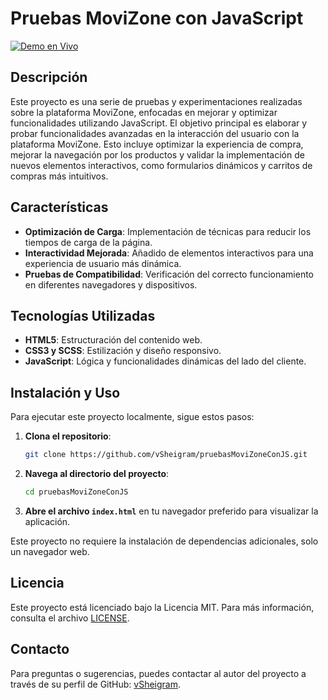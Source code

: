 
# **Pruebas MoviZone con JavaScript**

[![Demo en Vivo](https://img.shields.io/badge/Demo-en%20vivo-brightgreen)](https://vsheigram.github.io/pruebasMoviZoneConJS/)

## **Descripción**

Este proyecto es una serie de pruebas y experimentaciones realizadas sobre la plataforma MoviZone, enfocadas en mejorar y optimizar funcionalidades utilizando JavaScript. 
El objetivo principal es elaborar y probar funcionalidades avanzadas en la interacción del usuario con la plataforma MoviZone. Esto incluye optimizar la experiencia de compra, 
mejorar la navegación por los productos y validar la implementación de nuevos elementos interactivos, como formularios dinámicos y carritos de compras más intuitivos.

## **Características**

- **Optimización de Carga**: Implementación de técnicas para reducir los tiempos de carga de la página.
- **Interactividad Mejorada**: Añadido de elementos interactivos para una experiencia de usuario más dinámica.
- **Pruebas de Compatibilidad**: Verificación del correcto funcionamiento en diferentes navegadores y dispositivos.

## **Tecnologías Utilizadas**

- **HTML5**: Estructuración del contenido web.
- **CSS3 y SCSS**: Estilización y diseño responsivo.
- **JavaScript**: Lógica y funcionalidades dinámicas del lado del cliente.

## **Instalación y Uso**

Para ejecutar este proyecto localmente, sigue estos pasos:

1. **Clona el repositorio**:
   ```bash
   git clone https://github.com/vSheigram/pruebasMoviZoneConJS.git
   ```
2. **Navega al directorio del proyecto**:
   ```bash
   cd pruebasMoviZoneConJS
   ```
3. **Abre el archivo `index.html`** en tu navegador preferido para visualizar la aplicación.

Este proyecto no requiere la instalación de dependencias adicionales, solo un navegador web.

## **Licencia**

Este proyecto está licenciado bajo la Licencia MIT. Para más información, consulta el archivo [LICENSE](LICENSE).

## **Contacto**

Para preguntas o sugerencias, puedes contactar al autor del proyecto a través de su perfil de GitHub: [vSheigram](https://github.com/vSheigram).
